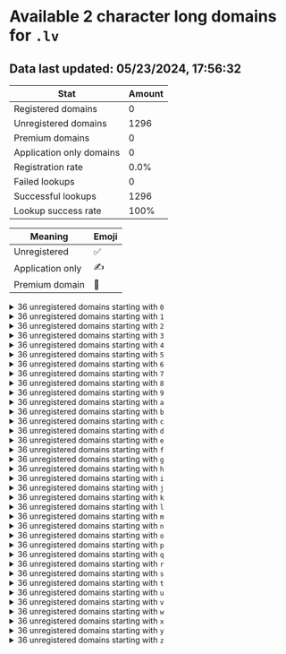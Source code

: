 # Available 2 character long domains for `.lv`

## Data last updated: 05/23/2024, 17:56:32

|Stat|Amount|
|--|--|
|Registered domains|0|
|Unregistered domains|1296|
|Premium domains|0|
|Application only domains|0|
|Registration rate|0.0%|
|Failed lookups|0|
|Successful lookups|1296|
|Lookup success rate|100%|


|Meaning|Emoji|
|--|--|
|Unregistered|:white_check_mark:|
|Application only|:writing_hand:|
|Premium domain|:gem:|

<details>
<summary>36 unregistered domains starting with <bold><code>0</code></bold></summary>

|Type|Domain|
|--|--|
|:white_check_mark:|`00.lv`|
|:white_check_mark:|`01.lv`|
|:white_check_mark:|`02.lv`|
|:white_check_mark:|`03.lv`|
|:white_check_mark:|`04.lv`|
|:white_check_mark:|`05.lv`|
|:white_check_mark:|`06.lv`|
|:white_check_mark:|`07.lv`|
|:white_check_mark:|`08.lv`|
|:white_check_mark:|`09.lv`|
|:white_check_mark:|`0a.lv`|
|:white_check_mark:|`0b.lv`|
|:white_check_mark:|`0c.lv`|
|:white_check_mark:|`0d.lv`|
|:white_check_mark:|`0e.lv`|
|:white_check_mark:|`0f.lv`|
|:white_check_mark:|`0g.lv`|
|:white_check_mark:|`0h.lv`|
|:white_check_mark:|`0i.lv`|
|:white_check_mark:|`0j.lv`|
|:white_check_mark:|`0k.lv`|
|:white_check_mark:|`0l.lv`|
|:white_check_mark:|`0m.lv`|
|:white_check_mark:|`0n.lv`|
|:white_check_mark:|`0o.lv`|
|:white_check_mark:|`0p.lv`|
|:white_check_mark:|`0q.lv`|
|:white_check_mark:|`0r.lv`|
|:white_check_mark:|`0s.lv`|
|:white_check_mark:|`0t.lv`|
|:white_check_mark:|`0u.lv`|
|:white_check_mark:|`0v.lv`|
|:white_check_mark:|`0w.lv`|
|:white_check_mark:|`0x.lv`|
|:white_check_mark:|`0y.lv`|
|:white_check_mark:|`0z.lv`|
</details>
<details>
<summary>36 unregistered domains starting with <bold><code>1</code></bold></summary>

|Type|Domain|
|--|--|
|:white_check_mark:|`10.lv`|
|:white_check_mark:|`11.lv`|
|:white_check_mark:|`12.lv`|
|:white_check_mark:|`13.lv`|
|:white_check_mark:|`14.lv`|
|:white_check_mark:|`15.lv`|
|:white_check_mark:|`16.lv`|
|:white_check_mark:|`17.lv`|
|:white_check_mark:|`18.lv`|
|:white_check_mark:|`19.lv`|
|:white_check_mark:|`1a.lv`|
|:white_check_mark:|`1b.lv`|
|:white_check_mark:|`1c.lv`|
|:white_check_mark:|`1d.lv`|
|:white_check_mark:|`1e.lv`|
|:white_check_mark:|`1f.lv`|
|:white_check_mark:|`1g.lv`|
|:white_check_mark:|`1h.lv`|
|:white_check_mark:|`1i.lv`|
|:white_check_mark:|`1j.lv`|
|:white_check_mark:|`1k.lv`|
|:white_check_mark:|`1l.lv`|
|:white_check_mark:|`1m.lv`|
|:white_check_mark:|`1n.lv`|
|:white_check_mark:|`1o.lv`|
|:white_check_mark:|`1p.lv`|
|:white_check_mark:|`1q.lv`|
|:white_check_mark:|`1r.lv`|
|:white_check_mark:|`1s.lv`|
|:white_check_mark:|`1t.lv`|
|:white_check_mark:|`1u.lv`|
|:white_check_mark:|`1v.lv`|
|:white_check_mark:|`1w.lv`|
|:white_check_mark:|`1x.lv`|
|:white_check_mark:|`1y.lv`|
|:white_check_mark:|`1z.lv`|
</details>
<details>
<summary>36 unregistered domains starting with <bold><code>2</code></bold></summary>

|Type|Domain|
|--|--|
|:white_check_mark:|`20.lv`|
|:white_check_mark:|`21.lv`|
|:white_check_mark:|`22.lv`|
|:white_check_mark:|`23.lv`|
|:white_check_mark:|`24.lv`|
|:white_check_mark:|`25.lv`|
|:white_check_mark:|`26.lv`|
|:white_check_mark:|`27.lv`|
|:white_check_mark:|`28.lv`|
|:white_check_mark:|`29.lv`|
|:white_check_mark:|`2a.lv`|
|:white_check_mark:|`2b.lv`|
|:white_check_mark:|`2c.lv`|
|:white_check_mark:|`2d.lv`|
|:white_check_mark:|`2e.lv`|
|:white_check_mark:|`2f.lv`|
|:white_check_mark:|`2g.lv`|
|:white_check_mark:|`2h.lv`|
|:white_check_mark:|`2i.lv`|
|:white_check_mark:|`2j.lv`|
|:white_check_mark:|`2k.lv`|
|:white_check_mark:|`2l.lv`|
|:white_check_mark:|`2m.lv`|
|:white_check_mark:|`2n.lv`|
|:white_check_mark:|`2o.lv`|
|:white_check_mark:|`2p.lv`|
|:white_check_mark:|`2q.lv`|
|:white_check_mark:|`2r.lv`|
|:white_check_mark:|`2s.lv`|
|:white_check_mark:|`2t.lv`|
|:white_check_mark:|`2u.lv`|
|:white_check_mark:|`2v.lv`|
|:white_check_mark:|`2w.lv`|
|:white_check_mark:|`2x.lv`|
|:white_check_mark:|`2y.lv`|
|:white_check_mark:|`2z.lv`|
</details>
<details>
<summary>36 unregistered domains starting with <bold><code>3</code></bold></summary>

|Type|Domain|
|--|--|
|:white_check_mark:|`30.lv`|
|:white_check_mark:|`31.lv`|
|:white_check_mark:|`32.lv`|
|:white_check_mark:|`33.lv`|
|:white_check_mark:|`34.lv`|
|:white_check_mark:|`35.lv`|
|:white_check_mark:|`36.lv`|
|:white_check_mark:|`37.lv`|
|:white_check_mark:|`38.lv`|
|:white_check_mark:|`39.lv`|
|:white_check_mark:|`3a.lv`|
|:white_check_mark:|`3b.lv`|
|:white_check_mark:|`3c.lv`|
|:white_check_mark:|`3d.lv`|
|:white_check_mark:|`3e.lv`|
|:white_check_mark:|`3f.lv`|
|:white_check_mark:|`3g.lv`|
|:white_check_mark:|`3h.lv`|
|:white_check_mark:|`3i.lv`|
|:white_check_mark:|`3j.lv`|
|:white_check_mark:|`3k.lv`|
|:white_check_mark:|`3l.lv`|
|:white_check_mark:|`3m.lv`|
|:white_check_mark:|`3n.lv`|
|:white_check_mark:|`3o.lv`|
|:white_check_mark:|`3p.lv`|
|:white_check_mark:|`3q.lv`|
|:white_check_mark:|`3r.lv`|
|:white_check_mark:|`3s.lv`|
|:white_check_mark:|`3t.lv`|
|:white_check_mark:|`3u.lv`|
|:white_check_mark:|`3v.lv`|
|:white_check_mark:|`3w.lv`|
|:white_check_mark:|`3x.lv`|
|:white_check_mark:|`3y.lv`|
|:white_check_mark:|`3z.lv`|
</details>
<details>
<summary>36 unregistered domains starting with <bold><code>4</code></bold></summary>

|Type|Domain|
|--|--|
|:white_check_mark:|`40.lv`|
|:white_check_mark:|`41.lv`|
|:white_check_mark:|`42.lv`|
|:white_check_mark:|`43.lv`|
|:white_check_mark:|`44.lv`|
|:white_check_mark:|`45.lv`|
|:white_check_mark:|`46.lv`|
|:white_check_mark:|`47.lv`|
|:white_check_mark:|`48.lv`|
|:white_check_mark:|`49.lv`|
|:white_check_mark:|`4a.lv`|
|:white_check_mark:|`4b.lv`|
|:white_check_mark:|`4c.lv`|
|:white_check_mark:|`4d.lv`|
|:white_check_mark:|`4e.lv`|
|:white_check_mark:|`4f.lv`|
|:white_check_mark:|`4g.lv`|
|:white_check_mark:|`4h.lv`|
|:white_check_mark:|`4i.lv`|
|:white_check_mark:|`4j.lv`|
|:white_check_mark:|`4k.lv`|
|:white_check_mark:|`4l.lv`|
|:white_check_mark:|`4m.lv`|
|:white_check_mark:|`4n.lv`|
|:white_check_mark:|`4o.lv`|
|:white_check_mark:|`4p.lv`|
|:white_check_mark:|`4q.lv`|
|:white_check_mark:|`4r.lv`|
|:white_check_mark:|`4s.lv`|
|:white_check_mark:|`4t.lv`|
|:white_check_mark:|`4u.lv`|
|:white_check_mark:|`4v.lv`|
|:white_check_mark:|`4w.lv`|
|:white_check_mark:|`4x.lv`|
|:white_check_mark:|`4y.lv`|
|:white_check_mark:|`4z.lv`|
</details>
<details>
<summary>36 unregistered domains starting with <bold><code>5</code></bold></summary>

|Type|Domain|
|--|--|
|:white_check_mark:|`50.lv`|
|:white_check_mark:|`51.lv`|
|:white_check_mark:|`52.lv`|
|:white_check_mark:|`53.lv`|
|:white_check_mark:|`54.lv`|
|:white_check_mark:|`55.lv`|
|:white_check_mark:|`56.lv`|
|:white_check_mark:|`57.lv`|
|:white_check_mark:|`58.lv`|
|:white_check_mark:|`59.lv`|
|:white_check_mark:|`5a.lv`|
|:white_check_mark:|`5b.lv`|
|:white_check_mark:|`5c.lv`|
|:white_check_mark:|`5d.lv`|
|:white_check_mark:|`5e.lv`|
|:white_check_mark:|`5f.lv`|
|:white_check_mark:|`5g.lv`|
|:white_check_mark:|`5h.lv`|
|:white_check_mark:|`5i.lv`|
|:white_check_mark:|`5j.lv`|
|:white_check_mark:|`5k.lv`|
|:white_check_mark:|`5l.lv`|
|:white_check_mark:|`5m.lv`|
|:white_check_mark:|`5n.lv`|
|:white_check_mark:|`5o.lv`|
|:white_check_mark:|`5p.lv`|
|:white_check_mark:|`5q.lv`|
|:white_check_mark:|`5r.lv`|
|:white_check_mark:|`5s.lv`|
|:white_check_mark:|`5t.lv`|
|:white_check_mark:|`5u.lv`|
|:white_check_mark:|`5v.lv`|
|:white_check_mark:|`5w.lv`|
|:white_check_mark:|`5x.lv`|
|:white_check_mark:|`5y.lv`|
|:white_check_mark:|`5z.lv`|
</details>
<details>
<summary>36 unregistered domains starting with <bold><code>6</code></bold></summary>

|Type|Domain|
|--|--|
|:white_check_mark:|`60.lv`|
|:white_check_mark:|`61.lv`|
|:white_check_mark:|`62.lv`|
|:white_check_mark:|`63.lv`|
|:white_check_mark:|`64.lv`|
|:white_check_mark:|`65.lv`|
|:white_check_mark:|`66.lv`|
|:white_check_mark:|`67.lv`|
|:white_check_mark:|`68.lv`|
|:white_check_mark:|`69.lv`|
|:white_check_mark:|`6a.lv`|
|:white_check_mark:|`6b.lv`|
|:white_check_mark:|`6c.lv`|
|:white_check_mark:|`6d.lv`|
|:white_check_mark:|`6e.lv`|
|:white_check_mark:|`6f.lv`|
|:white_check_mark:|`6g.lv`|
|:white_check_mark:|`6h.lv`|
|:white_check_mark:|`6i.lv`|
|:white_check_mark:|`6j.lv`|
|:white_check_mark:|`6k.lv`|
|:white_check_mark:|`6l.lv`|
|:white_check_mark:|`6m.lv`|
|:white_check_mark:|`6n.lv`|
|:white_check_mark:|`6o.lv`|
|:white_check_mark:|`6p.lv`|
|:white_check_mark:|`6q.lv`|
|:white_check_mark:|`6r.lv`|
|:white_check_mark:|`6s.lv`|
|:white_check_mark:|`6t.lv`|
|:white_check_mark:|`6u.lv`|
|:white_check_mark:|`6v.lv`|
|:white_check_mark:|`6w.lv`|
|:white_check_mark:|`6x.lv`|
|:white_check_mark:|`6y.lv`|
|:white_check_mark:|`6z.lv`|
</details>
<details>
<summary>36 unregistered domains starting with <bold><code>7</code></bold></summary>

|Type|Domain|
|--|--|
|:white_check_mark:|`70.lv`|
|:white_check_mark:|`71.lv`|
|:white_check_mark:|`72.lv`|
|:white_check_mark:|`73.lv`|
|:white_check_mark:|`74.lv`|
|:white_check_mark:|`75.lv`|
|:white_check_mark:|`76.lv`|
|:white_check_mark:|`77.lv`|
|:white_check_mark:|`78.lv`|
|:white_check_mark:|`79.lv`|
|:white_check_mark:|`7a.lv`|
|:white_check_mark:|`7b.lv`|
|:white_check_mark:|`7c.lv`|
|:white_check_mark:|`7d.lv`|
|:white_check_mark:|`7e.lv`|
|:white_check_mark:|`7f.lv`|
|:white_check_mark:|`7g.lv`|
|:white_check_mark:|`7h.lv`|
|:white_check_mark:|`7i.lv`|
|:white_check_mark:|`7j.lv`|
|:white_check_mark:|`7k.lv`|
|:white_check_mark:|`7l.lv`|
|:white_check_mark:|`7m.lv`|
|:white_check_mark:|`7n.lv`|
|:white_check_mark:|`7o.lv`|
|:white_check_mark:|`7p.lv`|
|:white_check_mark:|`7q.lv`|
|:white_check_mark:|`7r.lv`|
|:white_check_mark:|`7s.lv`|
|:white_check_mark:|`7t.lv`|
|:white_check_mark:|`7u.lv`|
|:white_check_mark:|`7v.lv`|
|:white_check_mark:|`7w.lv`|
|:white_check_mark:|`7x.lv`|
|:white_check_mark:|`7y.lv`|
|:white_check_mark:|`7z.lv`|
</details>
<details>
<summary>36 unregistered domains starting with <bold><code>8</code></bold></summary>

|Type|Domain|
|--|--|
|:white_check_mark:|`80.lv`|
|:white_check_mark:|`81.lv`|
|:white_check_mark:|`82.lv`|
|:white_check_mark:|`83.lv`|
|:white_check_mark:|`84.lv`|
|:white_check_mark:|`85.lv`|
|:white_check_mark:|`86.lv`|
|:white_check_mark:|`87.lv`|
|:white_check_mark:|`88.lv`|
|:white_check_mark:|`89.lv`|
|:white_check_mark:|`8a.lv`|
|:white_check_mark:|`8b.lv`|
|:white_check_mark:|`8c.lv`|
|:white_check_mark:|`8d.lv`|
|:white_check_mark:|`8e.lv`|
|:white_check_mark:|`8f.lv`|
|:white_check_mark:|`8g.lv`|
|:white_check_mark:|`8h.lv`|
|:white_check_mark:|`8i.lv`|
|:white_check_mark:|`8j.lv`|
|:white_check_mark:|`8k.lv`|
|:white_check_mark:|`8l.lv`|
|:white_check_mark:|`8m.lv`|
|:white_check_mark:|`8n.lv`|
|:white_check_mark:|`8o.lv`|
|:white_check_mark:|`8p.lv`|
|:white_check_mark:|`8q.lv`|
|:white_check_mark:|`8r.lv`|
|:white_check_mark:|`8s.lv`|
|:white_check_mark:|`8t.lv`|
|:white_check_mark:|`8u.lv`|
|:white_check_mark:|`8v.lv`|
|:white_check_mark:|`8w.lv`|
|:white_check_mark:|`8x.lv`|
|:white_check_mark:|`8y.lv`|
|:white_check_mark:|`8z.lv`|
</details>
<details>
<summary>36 unregistered domains starting with <bold><code>9</code></bold></summary>

|Type|Domain|
|--|--|
|:white_check_mark:|`90.lv`|
|:white_check_mark:|`91.lv`|
|:white_check_mark:|`92.lv`|
|:white_check_mark:|`93.lv`|
|:white_check_mark:|`94.lv`|
|:white_check_mark:|`95.lv`|
|:white_check_mark:|`96.lv`|
|:white_check_mark:|`97.lv`|
|:white_check_mark:|`98.lv`|
|:white_check_mark:|`99.lv`|
|:white_check_mark:|`9a.lv`|
|:white_check_mark:|`9b.lv`|
|:white_check_mark:|`9c.lv`|
|:white_check_mark:|`9d.lv`|
|:white_check_mark:|`9e.lv`|
|:white_check_mark:|`9f.lv`|
|:white_check_mark:|`9g.lv`|
|:white_check_mark:|`9h.lv`|
|:white_check_mark:|`9i.lv`|
|:white_check_mark:|`9j.lv`|
|:white_check_mark:|`9k.lv`|
|:white_check_mark:|`9l.lv`|
|:white_check_mark:|`9m.lv`|
|:white_check_mark:|`9n.lv`|
|:white_check_mark:|`9o.lv`|
|:white_check_mark:|`9p.lv`|
|:white_check_mark:|`9q.lv`|
|:white_check_mark:|`9r.lv`|
|:white_check_mark:|`9s.lv`|
|:white_check_mark:|`9t.lv`|
|:white_check_mark:|`9u.lv`|
|:white_check_mark:|`9v.lv`|
|:white_check_mark:|`9w.lv`|
|:white_check_mark:|`9x.lv`|
|:white_check_mark:|`9y.lv`|
|:white_check_mark:|`9z.lv`|
</details>
<details>
<summary>36 unregistered domains starting with <bold><code>a</code></bold></summary>

|Type|Domain|
|--|--|
|:white_check_mark:|`a0.lv`|
|:white_check_mark:|`a1.lv`|
|:white_check_mark:|`a2.lv`|
|:white_check_mark:|`a3.lv`|
|:white_check_mark:|`a4.lv`|
|:white_check_mark:|`a5.lv`|
|:white_check_mark:|`a6.lv`|
|:white_check_mark:|`a7.lv`|
|:white_check_mark:|`a8.lv`|
|:white_check_mark:|`a9.lv`|
|:white_check_mark:|`aa.lv`|
|:white_check_mark:|`ab.lv`|
|:white_check_mark:|`ac.lv`|
|:white_check_mark:|`ad.lv`|
|:white_check_mark:|`ae.lv`|
|:white_check_mark:|`af.lv`|
|:white_check_mark:|`ag.lv`|
|:white_check_mark:|`ah.lv`|
|:white_check_mark:|`ai.lv`|
|:white_check_mark:|`aj.lv`|
|:white_check_mark:|`ak.lv`|
|:white_check_mark:|`al.lv`|
|:white_check_mark:|`am.lv`|
|:white_check_mark:|`an.lv`|
|:white_check_mark:|`ao.lv`|
|:white_check_mark:|`ap.lv`|
|:white_check_mark:|`aq.lv`|
|:white_check_mark:|`ar.lv`|
|:white_check_mark:|`as.lv`|
|:white_check_mark:|`at.lv`|
|:white_check_mark:|`au.lv`|
|:white_check_mark:|`av.lv`|
|:white_check_mark:|`aw.lv`|
|:white_check_mark:|`ax.lv`|
|:white_check_mark:|`ay.lv`|
|:white_check_mark:|`az.lv`|
</details>
<details>
<summary>36 unregistered domains starting with <bold><code>b</code></bold></summary>

|Type|Domain|
|--|--|
|:white_check_mark:|`b0.lv`|
|:white_check_mark:|`b1.lv`|
|:white_check_mark:|`b2.lv`|
|:white_check_mark:|`b3.lv`|
|:white_check_mark:|`b4.lv`|
|:white_check_mark:|`b5.lv`|
|:white_check_mark:|`b6.lv`|
|:white_check_mark:|`b7.lv`|
|:white_check_mark:|`b8.lv`|
|:white_check_mark:|`b9.lv`|
|:white_check_mark:|`ba.lv`|
|:white_check_mark:|`bb.lv`|
|:white_check_mark:|`bc.lv`|
|:white_check_mark:|`bd.lv`|
|:white_check_mark:|`be.lv`|
|:white_check_mark:|`bf.lv`|
|:white_check_mark:|`bg.lv`|
|:white_check_mark:|`bh.lv`|
|:white_check_mark:|`bi.lv`|
|:white_check_mark:|`bj.lv`|
|:white_check_mark:|`bk.lv`|
|:white_check_mark:|`bl.lv`|
|:white_check_mark:|`bm.lv`|
|:white_check_mark:|`bn.lv`|
|:white_check_mark:|`bo.lv`|
|:white_check_mark:|`bp.lv`|
|:white_check_mark:|`bq.lv`|
|:white_check_mark:|`br.lv`|
|:white_check_mark:|`bs.lv`|
|:white_check_mark:|`bt.lv`|
|:white_check_mark:|`bu.lv`|
|:white_check_mark:|`bv.lv`|
|:white_check_mark:|`bw.lv`|
|:white_check_mark:|`bx.lv`|
|:white_check_mark:|`by.lv`|
|:white_check_mark:|`bz.lv`|
</details>
<details>
<summary>36 unregistered domains starting with <bold><code>c</code></bold></summary>

|Type|Domain|
|--|--|
|:white_check_mark:|`c0.lv`|
|:white_check_mark:|`c1.lv`|
|:white_check_mark:|`c2.lv`|
|:white_check_mark:|`c3.lv`|
|:white_check_mark:|`c4.lv`|
|:white_check_mark:|`c5.lv`|
|:white_check_mark:|`c6.lv`|
|:white_check_mark:|`c7.lv`|
|:white_check_mark:|`c8.lv`|
|:white_check_mark:|`c9.lv`|
|:white_check_mark:|`ca.lv`|
|:white_check_mark:|`cb.lv`|
|:white_check_mark:|`cc.lv`|
|:white_check_mark:|`cd.lv`|
|:white_check_mark:|`ce.lv`|
|:white_check_mark:|`cf.lv`|
|:white_check_mark:|`cg.lv`|
|:white_check_mark:|`ch.lv`|
|:white_check_mark:|`ci.lv`|
|:white_check_mark:|`cj.lv`|
|:white_check_mark:|`ck.lv`|
|:white_check_mark:|`cl.lv`|
|:white_check_mark:|`cm.lv`|
|:white_check_mark:|`cn.lv`|
|:white_check_mark:|`co.lv`|
|:white_check_mark:|`cp.lv`|
|:white_check_mark:|`cq.lv`|
|:white_check_mark:|`cr.lv`|
|:white_check_mark:|`cs.lv`|
|:white_check_mark:|`ct.lv`|
|:white_check_mark:|`cu.lv`|
|:white_check_mark:|`cv.lv`|
|:white_check_mark:|`cw.lv`|
|:white_check_mark:|`cx.lv`|
|:white_check_mark:|`cy.lv`|
|:white_check_mark:|`cz.lv`|
</details>
<details>
<summary>36 unregistered domains starting with <bold><code>d</code></bold></summary>

|Type|Domain|
|--|--|
|:white_check_mark:|`d0.lv`|
|:white_check_mark:|`d1.lv`|
|:white_check_mark:|`d2.lv`|
|:white_check_mark:|`d3.lv`|
|:white_check_mark:|`d4.lv`|
|:white_check_mark:|`d5.lv`|
|:white_check_mark:|`d6.lv`|
|:white_check_mark:|`d7.lv`|
|:white_check_mark:|`d8.lv`|
|:white_check_mark:|`d9.lv`|
|:white_check_mark:|`da.lv`|
|:white_check_mark:|`db.lv`|
|:white_check_mark:|`dc.lv`|
|:white_check_mark:|`dd.lv`|
|:white_check_mark:|`de.lv`|
|:white_check_mark:|`df.lv`|
|:white_check_mark:|`dg.lv`|
|:white_check_mark:|`dh.lv`|
|:white_check_mark:|`di.lv`|
|:white_check_mark:|`dj.lv`|
|:white_check_mark:|`dk.lv`|
|:white_check_mark:|`dl.lv`|
|:white_check_mark:|`dm.lv`|
|:white_check_mark:|`dn.lv`|
|:white_check_mark:|`do.lv`|
|:white_check_mark:|`dp.lv`|
|:white_check_mark:|`dq.lv`|
|:white_check_mark:|`dr.lv`|
|:white_check_mark:|`ds.lv`|
|:white_check_mark:|`dt.lv`|
|:white_check_mark:|`du.lv`|
|:white_check_mark:|`dv.lv`|
|:white_check_mark:|`dw.lv`|
|:white_check_mark:|`dx.lv`|
|:white_check_mark:|`dy.lv`|
|:white_check_mark:|`dz.lv`|
</details>
<details>
<summary>36 unregistered domains starting with <bold><code>e</code></bold></summary>

|Type|Domain|
|--|--|
|:white_check_mark:|`e0.lv`|
|:white_check_mark:|`e1.lv`|
|:white_check_mark:|`e2.lv`|
|:white_check_mark:|`e3.lv`|
|:white_check_mark:|`e4.lv`|
|:white_check_mark:|`e5.lv`|
|:white_check_mark:|`e6.lv`|
|:white_check_mark:|`e7.lv`|
|:white_check_mark:|`e8.lv`|
|:white_check_mark:|`e9.lv`|
|:white_check_mark:|`ea.lv`|
|:white_check_mark:|`eb.lv`|
|:white_check_mark:|`ec.lv`|
|:white_check_mark:|`ed.lv`|
|:white_check_mark:|`ee.lv`|
|:white_check_mark:|`ef.lv`|
|:white_check_mark:|`eg.lv`|
|:white_check_mark:|`eh.lv`|
|:white_check_mark:|`ei.lv`|
|:white_check_mark:|`ej.lv`|
|:white_check_mark:|`ek.lv`|
|:white_check_mark:|`el.lv`|
|:white_check_mark:|`em.lv`|
|:white_check_mark:|`en.lv`|
|:white_check_mark:|`eo.lv`|
|:white_check_mark:|`ep.lv`|
|:white_check_mark:|`eq.lv`|
|:white_check_mark:|`er.lv`|
|:white_check_mark:|`es.lv`|
|:white_check_mark:|`et.lv`|
|:white_check_mark:|`eu.lv`|
|:white_check_mark:|`ev.lv`|
|:white_check_mark:|`ew.lv`|
|:white_check_mark:|`ex.lv`|
|:white_check_mark:|`ey.lv`|
|:white_check_mark:|`ez.lv`|
</details>
<details>
<summary>36 unregistered domains starting with <bold><code>f</code></bold></summary>

|Type|Domain|
|--|--|
|:white_check_mark:|`f0.lv`|
|:white_check_mark:|`f1.lv`|
|:white_check_mark:|`f2.lv`|
|:white_check_mark:|`f3.lv`|
|:white_check_mark:|`f4.lv`|
|:white_check_mark:|`f5.lv`|
|:white_check_mark:|`f6.lv`|
|:white_check_mark:|`f7.lv`|
|:white_check_mark:|`f8.lv`|
|:white_check_mark:|`f9.lv`|
|:white_check_mark:|`fa.lv`|
|:white_check_mark:|`fb.lv`|
|:white_check_mark:|`fc.lv`|
|:white_check_mark:|`fd.lv`|
|:white_check_mark:|`fe.lv`|
|:white_check_mark:|`ff.lv`|
|:white_check_mark:|`fg.lv`|
|:white_check_mark:|`fh.lv`|
|:white_check_mark:|`fi.lv`|
|:white_check_mark:|`fj.lv`|
|:white_check_mark:|`fk.lv`|
|:white_check_mark:|`fl.lv`|
|:white_check_mark:|`fm.lv`|
|:white_check_mark:|`fn.lv`|
|:white_check_mark:|`fo.lv`|
|:white_check_mark:|`fp.lv`|
|:white_check_mark:|`fq.lv`|
|:white_check_mark:|`fr.lv`|
|:white_check_mark:|`fs.lv`|
|:white_check_mark:|`ft.lv`|
|:white_check_mark:|`fu.lv`|
|:white_check_mark:|`fv.lv`|
|:white_check_mark:|`fw.lv`|
|:white_check_mark:|`fx.lv`|
|:white_check_mark:|`fy.lv`|
|:white_check_mark:|`fz.lv`|
</details>
<details>
<summary>36 unregistered domains starting with <bold><code>g</code></bold></summary>

|Type|Domain|
|--|--|
|:white_check_mark:|`g0.lv`|
|:white_check_mark:|`g1.lv`|
|:white_check_mark:|`g2.lv`|
|:white_check_mark:|`g3.lv`|
|:white_check_mark:|`g4.lv`|
|:white_check_mark:|`g5.lv`|
|:white_check_mark:|`g6.lv`|
|:white_check_mark:|`g7.lv`|
|:white_check_mark:|`g8.lv`|
|:white_check_mark:|`g9.lv`|
|:white_check_mark:|`ga.lv`|
|:white_check_mark:|`gb.lv`|
|:white_check_mark:|`gc.lv`|
|:white_check_mark:|`gd.lv`|
|:white_check_mark:|`ge.lv`|
|:white_check_mark:|`gf.lv`|
|:white_check_mark:|`gg.lv`|
|:white_check_mark:|`gh.lv`|
|:white_check_mark:|`gi.lv`|
|:white_check_mark:|`gj.lv`|
|:white_check_mark:|`gk.lv`|
|:white_check_mark:|`gl.lv`|
|:white_check_mark:|`gm.lv`|
|:white_check_mark:|`gn.lv`|
|:white_check_mark:|`go.lv`|
|:white_check_mark:|`gp.lv`|
|:white_check_mark:|`gq.lv`|
|:white_check_mark:|`gr.lv`|
|:white_check_mark:|`gs.lv`|
|:white_check_mark:|`gt.lv`|
|:white_check_mark:|`gu.lv`|
|:white_check_mark:|`gv.lv`|
|:white_check_mark:|`gw.lv`|
|:white_check_mark:|`gx.lv`|
|:white_check_mark:|`gy.lv`|
|:white_check_mark:|`gz.lv`|
</details>
<details>
<summary>36 unregistered domains starting with <bold><code>h</code></bold></summary>

|Type|Domain|
|--|--|
|:white_check_mark:|`h0.lv`|
|:white_check_mark:|`h1.lv`|
|:white_check_mark:|`h2.lv`|
|:white_check_mark:|`h3.lv`|
|:white_check_mark:|`h4.lv`|
|:white_check_mark:|`h5.lv`|
|:white_check_mark:|`h6.lv`|
|:white_check_mark:|`h7.lv`|
|:white_check_mark:|`h8.lv`|
|:white_check_mark:|`h9.lv`|
|:white_check_mark:|`ha.lv`|
|:white_check_mark:|`hb.lv`|
|:white_check_mark:|`hc.lv`|
|:white_check_mark:|`hd.lv`|
|:white_check_mark:|`he.lv`|
|:white_check_mark:|`hf.lv`|
|:white_check_mark:|`hg.lv`|
|:white_check_mark:|`hh.lv`|
|:white_check_mark:|`hi.lv`|
|:white_check_mark:|`hj.lv`|
|:white_check_mark:|`hk.lv`|
|:white_check_mark:|`hl.lv`|
|:white_check_mark:|`hm.lv`|
|:white_check_mark:|`hn.lv`|
|:white_check_mark:|`ho.lv`|
|:white_check_mark:|`hp.lv`|
|:white_check_mark:|`hq.lv`|
|:white_check_mark:|`hr.lv`|
|:white_check_mark:|`hs.lv`|
|:white_check_mark:|`ht.lv`|
|:white_check_mark:|`hu.lv`|
|:white_check_mark:|`hv.lv`|
|:white_check_mark:|`hw.lv`|
|:white_check_mark:|`hx.lv`|
|:white_check_mark:|`hy.lv`|
|:white_check_mark:|`hz.lv`|
</details>
<details>
<summary>36 unregistered domains starting with <bold><code>i</code></bold></summary>

|Type|Domain|
|--|--|
|:white_check_mark:|`i0.lv`|
|:white_check_mark:|`i1.lv`|
|:white_check_mark:|`i2.lv`|
|:white_check_mark:|`i3.lv`|
|:white_check_mark:|`i4.lv`|
|:white_check_mark:|`i5.lv`|
|:white_check_mark:|`i6.lv`|
|:white_check_mark:|`i7.lv`|
|:white_check_mark:|`i8.lv`|
|:white_check_mark:|`i9.lv`|
|:white_check_mark:|`ia.lv`|
|:white_check_mark:|`ib.lv`|
|:white_check_mark:|`ic.lv`|
|:white_check_mark:|`id.lv`|
|:white_check_mark:|`ie.lv`|
|:white_check_mark:|`if.lv`|
|:white_check_mark:|`ig.lv`|
|:white_check_mark:|`ih.lv`|
|:white_check_mark:|`ii.lv`|
|:white_check_mark:|`ij.lv`|
|:white_check_mark:|`ik.lv`|
|:white_check_mark:|`il.lv`|
|:white_check_mark:|`im.lv`|
|:white_check_mark:|`in.lv`|
|:white_check_mark:|`io.lv`|
|:white_check_mark:|`ip.lv`|
|:white_check_mark:|`iq.lv`|
|:white_check_mark:|`ir.lv`|
|:white_check_mark:|`is.lv`|
|:white_check_mark:|`it.lv`|
|:white_check_mark:|`iu.lv`|
|:white_check_mark:|`iv.lv`|
|:white_check_mark:|`iw.lv`|
|:white_check_mark:|`ix.lv`|
|:white_check_mark:|`iy.lv`|
|:white_check_mark:|`iz.lv`|
</details>
<details>
<summary>36 unregistered domains starting with <bold><code>j</code></bold></summary>

|Type|Domain|
|--|--|
|:white_check_mark:|`j0.lv`|
|:white_check_mark:|`j1.lv`|
|:white_check_mark:|`j2.lv`|
|:white_check_mark:|`j3.lv`|
|:white_check_mark:|`j4.lv`|
|:white_check_mark:|`j5.lv`|
|:white_check_mark:|`j6.lv`|
|:white_check_mark:|`j7.lv`|
|:white_check_mark:|`j8.lv`|
|:white_check_mark:|`j9.lv`|
|:white_check_mark:|`ja.lv`|
|:white_check_mark:|`jb.lv`|
|:white_check_mark:|`jc.lv`|
|:white_check_mark:|`jd.lv`|
|:white_check_mark:|`je.lv`|
|:white_check_mark:|`jf.lv`|
|:white_check_mark:|`jg.lv`|
|:white_check_mark:|`jh.lv`|
|:white_check_mark:|`ji.lv`|
|:white_check_mark:|`jj.lv`|
|:white_check_mark:|`jk.lv`|
|:white_check_mark:|`jl.lv`|
|:white_check_mark:|`jm.lv`|
|:white_check_mark:|`jn.lv`|
|:white_check_mark:|`jo.lv`|
|:white_check_mark:|`jp.lv`|
|:white_check_mark:|`jq.lv`|
|:white_check_mark:|`jr.lv`|
|:white_check_mark:|`js.lv`|
|:white_check_mark:|`jt.lv`|
|:white_check_mark:|`ju.lv`|
|:white_check_mark:|`jv.lv`|
|:white_check_mark:|`jw.lv`|
|:white_check_mark:|`jx.lv`|
|:white_check_mark:|`jy.lv`|
|:white_check_mark:|`jz.lv`|
</details>
<details>
<summary>36 unregistered domains starting with <bold><code>k</code></bold></summary>

|Type|Domain|
|--|--|
|:white_check_mark:|`k0.lv`|
|:white_check_mark:|`k1.lv`|
|:white_check_mark:|`k2.lv`|
|:white_check_mark:|`k3.lv`|
|:white_check_mark:|`k4.lv`|
|:white_check_mark:|`k5.lv`|
|:white_check_mark:|`k6.lv`|
|:white_check_mark:|`k7.lv`|
|:white_check_mark:|`k8.lv`|
|:white_check_mark:|`k9.lv`|
|:white_check_mark:|`ka.lv`|
|:white_check_mark:|`kb.lv`|
|:white_check_mark:|`kc.lv`|
|:white_check_mark:|`kd.lv`|
|:white_check_mark:|`ke.lv`|
|:white_check_mark:|`kf.lv`|
|:white_check_mark:|`kg.lv`|
|:white_check_mark:|`kh.lv`|
|:white_check_mark:|`ki.lv`|
|:white_check_mark:|`kj.lv`|
|:white_check_mark:|`kk.lv`|
|:white_check_mark:|`kl.lv`|
|:white_check_mark:|`km.lv`|
|:white_check_mark:|`kn.lv`|
|:white_check_mark:|`ko.lv`|
|:white_check_mark:|`kp.lv`|
|:white_check_mark:|`kq.lv`|
|:white_check_mark:|`kr.lv`|
|:white_check_mark:|`ks.lv`|
|:white_check_mark:|`kt.lv`|
|:white_check_mark:|`ku.lv`|
|:white_check_mark:|`kv.lv`|
|:white_check_mark:|`kw.lv`|
|:white_check_mark:|`kx.lv`|
|:white_check_mark:|`ky.lv`|
|:white_check_mark:|`kz.lv`|
</details>
<details>
<summary>36 unregistered domains starting with <bold><code>l</code></bold></summary>

|Type|Domain|
|--|--|
|:white_check_mark:|`l0.lv`|
|:white_check_mark:|`l1.lv`|
|:white_check_mark:|`l2.lv`|
|:white_check_mark:|`l3.lv`|
|:white_check_mark:|`l4.lv`|
|:white_check_mark:|`l5.lv`|
|:white_check_mark:|`l6.lv`|
|:white_check_mark:|`l7.lv`|
|:white_check_mark:|`l8.lv`|
|:white_check_mark:|`l9.lv`|
|:white_check_mark:|`la.lv`|
|:white_check_mark:|`lb.lv`|
|:white_check_mark:|`lc.lv`|
|:white_check_mark:|`ld.lv`|
|:white_check_mark:|`le.lv`|
|:white_check_mark:|`lf.lv`|
|:white_check_mark:|`lg.lv`|
|:white_check_mark:|`lh.lv`|
|:white_check_mark:|`li.lv`|
|:white_check_mark:|`lj.lv`|
|:white_check_mark:|`lk.lv`|
|:white_check_mark:|`ll.lv`|
|:white_check_mark:|`lm.lv`|
|:white_check_mark:|`ln.lv`|
|:white_check_mark:|`lo.lv`|
|:white_check_mark:|`lp.lv`|
|:white_check_mark:|`lq.lv`|
|:white_check_mark:|`lr.lv`|
|:white_check_mark:|`ls.lv`|
|:white_check_mark:|`lt.lv`|
|:white_check_mark:|`lu.lv`|
|:white_check_mark:|`lv.lv`|
|:white_check_mark:|`lw.lv`|
|:white_check_mark:|`lx.lv`|
|:white_check_mark:|`ly.lv`|
|:white_check_mark:|`lz.lv`|
</details>
<details>
<summary>36 unregistered domains starting with <bold><code>m</code></bold></summary>

|Type|Domain|
|--|--|
|:white_check_mark:|`m0.lv`|
|:white_check_mark:|`m1.lv`|
|:white_check_mark:|`m2.lv`|
|:white_check_mark:|`m3.lv`|
|:white_check_mark:|`m4.lv`|
|:white_check_mark:|`m5.lv`|
|:white_check_mark:|`m6.lv`|
|:white_check_mark:|`m7.lv`|
|:white_check_mark:|`m8.lv`|
|:white_check_mark:|`m9.lv`|
|:white_check_mark:|`ma.lv`|
|:white_check_mark:|`mb.lv`|
|:white_check_mark:|`mc.lv`|
|:white_check_mark:|`md.lv`|
|:white_check_mark:|`me.lv`|
|:white_check_mark:|`mf.lv`|
|:white_check_mark:|`mg.lv`|
|:white_check_mark:|`mh.lv`|
|:white_check_mark:|`mi.lv`|
|:white_check_mark:|`mj.lv`|
|:white_check_mark:|`mk.lv`|
|:white_check_mark:|`ml.lv`|
|:white_check_mark:|`mm.lv`|
|:white_check_mark:|`mn.lv`|
|:white_check_mark:|`mo.lv`|
|:white_check_mark:|`mp.lv`|
|:white_check_mark:|`mq.lv`|
|:white_check_mark:|`mr.lv`|
|:white_check_mark:|`ms.lv`|
|:white_check_mark:|`mt.lv`|
|:white_check_mark:|`mu.lv`|
|:white_check_mark:|`mv.lv`|
|:white_check_mark:|`mw.lv`|
|:white_check_mark:|`mx.lv`|
|:white_check_mark:|`my.lv`|
|:white_check_mark:|`mz.lv`|
</details>
<details>
<summary>36 unregistered domains starting with <bold><code>n</code></bold></summary>

|Type|Domain|
|--|--|
|:white_check_mark:|`n0.lv`|
|:white_check_mark:|`n1.lv`|
|:white_check_mark:|`n2.lv`|
|:white_check_mark:|`n3.lv`|
|:white_check_mark:|`n4.lv`|
|:white_check_mark:|`n5.lv`|
|:white_check_mark:|`n6.lv`|
|:white_check_mark:|`n7.lv`|
|:white_check_mark:|`n8.lv`|
|:white_check_mark:|`n9.lv`|
|:white_check_mark:|`na.lv`|
|:white_check_mark:|`nb.lv`|
|:white_check_mark:|`nc.lv`|
|:white_check_mark:|`nd.lv`|
|:white_check_mark:|`ne.lv`|
|:white_check_mark:|`nf.lv`|
|:white_check_mark:|`ng.lv`|
|:white_check_mark:|`nh.lv`|
|:white_check_mark:|`ni.lv`|
|:white_check_mark:|`nj.lv`|
|:white_check_mark:|`nk.lv`|
|:white_check_mark:|`nl.lv`|
|:white_check_mark:|`nm.lv`|
|:white_check_mark:|`nn.lv`|
|:white_check_mark:|`no.lv`|
|:white_check_mark:|`np.lv`|
|:white_check_mark:|`nq.lv`|
|:white_check_mark:|`nr.lv`|
|:white_check_mark:|`ns.lv`|
|:white_check_mark:|`nt.lv`|
|:white_check_mark:|`nu.lv`|
|:white_check_mark:|`nv.lv`|
|:white_check_mark:|`nw.lv`|
|:white_check_mark:|`nx.lv`|
|:white_check_mark:|`ny.lv`|
|:white_check_mark:|`nz.lv`|
</details>
<details>
<summary>36 unregistered domains starting with <bold><code>o</code></bold></summary>

|Type|Domain|
|--|--|
|:white_check_mark:|`o0.lv`|
|:white_check_mark:|`o1.lv`|
|:white_check_mark:|`o2.lv`|
|:white_check_mark:|`o3.lv`|
|:white_check_mark:|`o4.lv`|
|:white_check_mark:|`o5.lv`|
|:white_check_mark:|`o6.lv`|
|:white_check_mark:|`o7.lv`|
|:white_check_mark:|`o8.lv`|
|:white_check_mark:|`o9.lv`|
|:white_check_mark:|`oa.lv`|
|:white_check_mark:|`ob.lv`|
|:white_check_mark:|`oc.lv`|
|:white_check_mark:|`od.lv`|
|:white_check_mark:|`oe.lv`|
|:white_check_mark:|`of.lv`|
|:white_check_mark:|`og.lv`|
|:white_check_mark:|`oh.lv`|
|:white_check_mark:|`oi.lv`|
|:white_check_mark:|`oj.lv`|
|:white_check_mark:|`ok.lv`|
|:white_check_mark:|`ol.lv`|
|:white_check_mark:|`om.lv`|
|:white_check_mark:|`on.lv`|
|:white_check_mark:|`oo.lv`|
|:white_check_mark:|`op.lv`|
|:white_check_mark:|`oq.lv`|
|:white_check_mark:|`or.lv`|
|:white_check_mark:|`os.lv`|
|:white_check_mark:|`ot.lv`|
|:white_check_mark:|`ou.lv`|
|:white_check_mark:|`ov.lv`|
|:white_check_mark:|`ow.lv`|
|:white_check_mark:|`ox.lv`|
|:white_check_mark:|`oy.lv`|
|:white_check_mark:|`oz.lv`|
</details>
<details>
<summary>36 unregistered domains starting with <bold><code>p</code></bold></summary>

|Type|Domain|
|--|--|
|:white_check_mark:|`p0.lv`|
|:white_check_mark:|`p1.lv`|
|:white_check_mark:|`p2.lv`|
|:white_check_mark:|`p3.lv`|
|:white_check_mark:|`p4.lv`|
|:white_check_mark:|`p5.lv`|
|:white_check_mark:|`p6.lv`|
|:white_check_mark:|`p7.lv`|
|:white_check_mark:|`p8.lv`|
|:white_check_mark:|`p9.lv`|
|:white_check_mark:|`pa.lv`|
|:white_check_mark:|`pb.lv`|
|:white_check_mark:|`pc.lv`|
|:white_check_mark:|`pd.lv`|
|:white_check_mark:|`pe.lv`|
|:white_check_mark:|`pf.lv`|
|:white_check_mark:|`pg.lv`|
|:white_check_mark:|`ph.lv`|
|:white_check_mark:|`pi.lv`|
|:white_check_mark:|`pj.lv`|
|:white_check_mark:|`pk.lv`|
|:white_check_mark:|`pl.lv`|
|:white_check_mark:|`pm.lv`|
|:white_check_mark:|`pn.lv`|
|:white_check_mark:|`po.lv`|
|:white_check_mark:|`pp.lv`|
|:white_check_mark:|`pq.lv`|
|:white_check_mark:|`pr.lv`|
|:white_check_mark:|`ps.lv`|
|:white_check_mark:|`pt.lv`|
|:white_check_mark:|`pu.lv`|
|:white_check_mark:|`pv.lv`|
|:white_check_mark:|`pw.lv`|
|:white_check_mark:|`px.lv`|
|:white_check_mark:|`py.lv`|
|:white_check_mark:|`pz.lv`|
</details>
<details>
<summary>36 unregistered domains starting with <bold><code>q</code></bold></summary>

|Type|Domain|
|--|--|
|:white_check_mark:|`q0.lv`|
|:white_check_mark:|`q1.lv`|
|:white_check_mark:|`q2.lv`|
|:white_check_mark:|`q3.lv`|
|:white_check_mark:|`q4.lv`|
|:white_check_mark:|`q5.lv`|
|:white_check_mark:|`q6.lv`|
|:white_check_mark:|`q7.lv`|
|:white_check_mark:|`q8.lv`|
|:white_check_mark:|`q9.lv`|
|:white_check_mark:|`qa.lv`|
|:white_check_mark:|`qb.lv`|
|:white_check_mark:|`qc.lv`|
|:white_check_mark:|`qd.lv`|
|:white_check_mark:|`qe.lv`|
|:white_check_mark:|`qf.lv`|
|:white_check_mark:|`qg.lv`|
|:white_check_mark:|`qh.lv`|
|:white_check_mark:|`qi.lv`|
|:white_check_mark:|`qj.lv`|
|:white_check_mark:|`qk.lv`|
|:white_check_mark:|`ql.lv`|
|:white_check_mark:|`qm.lv`|
|:white_check_mark:|`qn.lv`|
|:white_check_mark:|`qo.lv`|
|:white_check_mark:|`qp.lv`|
|:white_check_mark:|`qq.lv`|
|:white_check_mark:|`qr.lv`|
|:white_check_mark:|`qs.lv`|
|:white_check_mark:|`qt.lv`|
|:white_check_mark:|`qu.lv`|
|:white_check_mark:|`qv.lv`|
|:white_check_mark:|`qw.lv`|
|:white_check_mark:|`qx.lv`|
|:white_check_mark:|`qy.lv`|
|:white_check_mark:|`qz.lv`|
</details>
<details>
<summary>36 unregistered domains starting with <bold><code>r</code></bold></summary>

|Type|Domain|
|--|--|
|:white_check_mark:|`r0.lv`|
|:white_check_mark:|`r1.lv`|
|:white_check_mark:|`r2.lv`|
|:white_check_mark:|`r3.lv`|
|:white_check_mark:|`r4.lv`|
|:white_check_mark:|`r5.lv`|
|:white_check_mark:|`r6.lv`|
|:white_check_mark:|`r7.lv`|
|:white_check_mark:|`r8.lv`|
|:white_check_mark:|`r9.lv`|
|:white_check_mark:|`ra.lv`|
|:white_check_mark:|`rb.lv`|
|:white_check_mark:|`rc.lv`|
|:white_check_mark:|`rd.lv`|
|:white_check_mark:|`re.lv`|
|:white_check_mark:|`rf.lv`|
|:white_check_mark:|`rg.lv`|
|:white_check_mark:|`rh.lv`|
|:white_check_mark:|`ri.lv`|
|:white_check_mark:|`rj.lv`|
|:white_check_mark:|`rk.lv`|
|:white_check_mark:|`rl.lv`|
|:white_check_mark:|`rm.lv`|
|:white_check_mark:|`rn.lv`|
|:white_check_mark:|`ro.lv`|
|:white_check_mark:|`rp.lv`|
|:white_check_mark:|`rq.lv`|
|:white_check_mark:|`rr.lv`|
|:white_check_mark:|`rs.lv`|
|:white_check_mark:|`rt.lv`|
|:white_check_mark:|`ru.lv`|
|:white_check_mark:|`rv.lv`|
|:white_check_mark:|`rw.lv`|
|:white_check_mark:|`rx.lv`|
|:white_check_mark:|`ry.lv`|
|:white_check_mark:|`rz.lv`|
</details>
<details>
<summary>36 unregistered domains starting with <bold><code>s</code></bold></summary>

|Type|Domain|
|--|--|
|:white_check_mark:|`s0.lv`|
|:white_check_mark:|`s1.lv`|
|:white_check_mark:|`s2.lv`|
|:white_check_mark:|`s3.lv`|
|:white_check_mark:|`s4.lv`|
|:white_check_mark:|`s5.lv`|
|:white_check_mark:|`s6.lv`|
|:white_check_mark:|`s7.lv`|
|:white_check_mark:|`s8.lv`|
|:white_check_mark:|`s9.lv`|
|:white_check_mark:|`sa.lv`|
|:white_check_mark:|`sb.lv`|
|:white_check_mark:|`sc.lv`|
|:white_check_mark:|`sd.lv`|
|:white_check_mark:|`se.lv`|
|:white_check_mark:|`sf.lv`|
|:white_check_mark:|`sg.lv`|
|:white_check_mark:|`sh.lv`|
|:white_check_mark:|`si.lv`|
|:white_check_mark:|`sj.lv`|
|:white_check_mark:|`sk.lv`|
|:white_check_mark:|`sl.lv`|
|:white_check_mark:|`sm.lv`|
|:white_check_mark:|`sn.lv`|
|:white_check_mark:|`so.lv`|
|:white_check_mark:|`sp.lv`|
|:white_check_mark:|`sq.lv`|
|:white_check_mark:|`sr.lv`|
|:white_check_mark:|`ss.lv`|
|:white_check_mark:|`st.lv`|
|:white_check_mark:|`su.lv`|
|:white_check_mark:|`sv.lv`|
|:white_check_mark:|`sw.lv`|
|:white_check_mark:|`sx.lv`|
|:white_check_mark:|`sy.lv`|
|:white_check_mark:|`sz.lv`|
</details>
<details>
<summary>36 unregistered domains starting with <bold><code>t</code></bold></summary>

|Type|Domain|
|--|--|
|:white_check_mark:|`t0.lv`|
|:white_check_mark:|`t1.lv`|
|:white_check_mark:|`t2.lv`|
|:white_check_mark:|`t3.lv`|
|:white_check_mark:|`t4.lv`|
|:white_check_mark:|`t5.lv`|
|:white_check_mark:|`t6.lv`|
|:white_check_mark:|`t7.lv`|
|:white_check_mark:|`t8.lv`|
|:white_check_mark:|`t9.lv`|
|:white_check_mark:|`ta.lv`|
|:white_check_mark:|`tb.lv`|
|:white_check_mark:|`tc.lv`|
|:white_check_mark:|`td.lv`|
|:white_check_mark:|`te.lv`|
|:white_check_mark:|`tf.lv`|
|:white_check_mark:|`tg.lv`|
|:white_check_mark:|`th.lv`|
|:white_check_mark:|`ti.lv`|
|:white_check_mark:|`tj.lv`|
|:white_check_mark:|`tk.lv`|
|:white_check_mark:|`tl.lv`|
|:white_check_mark:|`tm.lv`|
|:white_check_mark:|`tn.lv`|
|:white_check_mark:|`to.lv`|
|:white_check_mark:|`tp.lv`|
|:white_check_mark:|`tq.lv`|
|:white_check_mark:|`tr.lv`|
|:white_check_mark:|`ts.lv`|
|:white_check_mark:|`tt.lv`|
|:white_check_mark:|`tu.lv`|
|:white_check_mark:|`tv.lv`|
|:white_check_mark:|`tw.lv`|
|:white_check_mark:|`tx.lv`|
|:white_check_mark:|`ty.lv`|
|:white_check_mark:|`tz.lv`|
</details>
<details>
<summary>36 unregistered domains starting with <bold><code>u</code></bold></summary>

|Type|Domain|
|--|--|
|:white_check_mark:|`u0.lv`|
|:white_check_mark:|`u1.lv`|
|:white_check_mark:|`u2.lv`|
|:white_check_mark:|`u3.lv`|
|:white_check_mark:|`u4.lv`|
|:white_check_mark:|`u5.lv`|
|:white_check_mark:|`u6.lv`|
|:white_check_mark:|`u7.lv`|
|:white_check_mark:|`u8.lv`|
|:white_check_mark:|`u9.lv`|
|:white_check_mark:|`ua.lv`|
|:white_check_mark:|`ub.lv`|
|:white_check_mark:|`uc.lv`|
|:white_check_mark:|`ud.lv`|
|:white_check_mark:|`ue.lv`|
|:white_check_mark:|`uf.lv`|
|:white_check_mark:|`ug.lv`|
|:white_check_mark:|`uh.lv`|
|:white_check_mark:|`ui.lv`|
|:white_check_mark:|`uj.lv`|
|:white_check_mark:|`uk.lv`|
|:white_check_mark:|`ul.lv`|
|:white_check_mark:|`um.lv`|
|:white_check_mark:|`un.lv`|
|:white_check_mark:|`uo.lv`|
|:white_check_mark:|`up.lv`|
|:white_check_mark:|`uq.lv`|
|:white_check_mark:|`ur.lv`|
|:white_check_mark:|`us.lv`|
|:white_check_mark:|`ut.lv`|
|:white_check_mark:|`uu.lv`|
|:white_check_mark:|`uv.lv`|
|:white_check_mark:|`uw.lv`|
|:white_check_mark:|`ux.lv`|
|:white_check_mark:|`uy.lv`|
|:white_check_mark:|`uz.lv`|
</details>
<details>
<summary>36 unregistered domains starting with <bold><code>v</code></bold></summary>

|Type|Domain|
|--|--|
|:white_check_mark:|`v0.lv`|
|:white_check_mark:|`v1.lv`|
|:white_check_mark:|`v2.lv`|
|:white_check_mark:|`v3.lv`|
|:white_check_mark:|`v4.lv`|
|:white_check_mark:|`v5.lv`|
|:white_check_mark:|`v6.lv`|
|:white_check_mark:|`v7.lv`|
|:white_check_mark:|`v8.lv`|
|:white_check_mark:|`v9.lv`|
|:white_check_mark:|`va.lv`|
|:white_check_mark:|`vb.lv`|
|:white_check_mark:|`vc.lv`|
|:white_check_mark:|`vd.lv`|
|:white_check_mark:|`ve.lv`|
|:white_check_mark:|`vf.lv`|
|:white_check_mark:|`vg.lv`|
|:white_check_mark:|`vh.lv`|
|:white_check_mark:|`vi.lv`|
|:white_check_mark:|`vj.lv`|
|:white_check_mark:|`vk.lv`|
|:white_check_mark:|`vl.lv`|
|:white_check_mark:|`vm.lv`|
|:white_check_mark:|`vn.lv`|
|:white_check_mark:|`vo.lv`|
|:white_check_mark:|`vp.lv`|
|:white_check_mark:|`vq.lv`|
|:white_check_mark:|`vr.lv`|
|:white_check_mark:|`vs.lv`|
|:white_check_mark:|`vt.lv`|
|:white_check_mark:|`vu.lv`|
|:white_check_mark:|`vv.lv`|
|:white_check_mark:|`vw.lv`|
|:white_check_mark:|`vx.lv`|
|:white_check_mark:|`vy.lv`|
|:white_check_mark:|`vz.lv`|
</details>
<details>
<summary>36 unregistered domains starting with <bold><code>w</code></bold></summary>

|Type|Domain|
|--|--|
|:white_check_mark:|`w0.lv`|
|:white_check_mark:|`w1.lv`|
|:white_check_mark:|`w2.lv`|
|:white_check_mark:|`w3.lv`|
|:white_check_mark:|`w4.lv`|
|:white_check_mark:|`w5.lv`|
|:white_check_mark:|`w6.lv`|
|:white_check_mark:|`w7.lv`|
|:white_check_mark:|`w8.lv`|
|:white_check_mark:|`w9.lv`|
|:white_check_mark:|`wa.lv`|
|:white_check_mark:|`wb.lv`|
|:white_check_mark:|`wc.lv`|
|:white_check_mark:|`wd.lv`|
|:white_check_mark:|`we.lv`|
|:white_check_mark:|`wf.lv`|
|:white_check_mark:|`wg.lv`|
|:white_check_mark:|`wh.lv`|
|:white_check_mark:|`wi.lv`|
|:white_check_mark:|`wj.lv`|
|:white_check_mark:|`wk.lv`|
|:white_check_mark:|`wl.lv`|
|:white_check_mark:|`wm.lv`|
|:white_check_mark:|`wn.lv`|
|:white_check_mark:|`wo.lv`|
|:white_check_mark:|`wp.lv`|
|:white_check_mark:|`wq.lv`|
|:white_check_mark:|`wr.lv`|
|:white_check_mark:|`ws.lv`|
|:white_check_mark:|`wt.lv`|
|:white_check_mark:|`wu.lv`|
|:white_check_mark:|`wv.lv`|
|:white_check_mark:|`ww.lv`|
|:white_check_mark:|`wx.lv`|
|:white_check_mark:|`wy.lv`|
|:white_check_mark:|`wz.lv`|
</details>
<details>
<summary>36 unregistered domains starting with <bold><code>x</code></bold></summary>

|Type|Domain|
|--|--|
|:white_check_mark:|`x0.lv`|
|:white_check_mark:|`x1.lv`|
|:white_check_mark:|`x2.lv`|
|:white_check_mark:|`x3.lv`|
|:white_check_mark:|`x4.lv`|
|:white_check_mark:|`x5.lv`|
|:white_check_mark:|`x6.lv`|
|:white_check_mark:|`x7.lv`|
|:white_check_mark:|`x8.lv`|
|:white_check_mark:|`x9.lv`|
|:white_check_mark:|`xa.lv`|
|:white_check_mark:|`xb.lv`|
|:white_check_mark:|`xc.lv`|
|:white_check_mark:|`xd.lv`|
|:white_check_mark:|`xe.lv`|
|:white_check_mark:|`xf.lv`|
|:white_check_mark:|`xg.lv`|
|:white_check_mark:|`xh.lv`|
|:white_check_mark:|`xi.lv`|
|:white_check_mark:|`xj.lv`|
|:white_check_mark:|`xk.lv`|
|:white_check_mark:|`xl.lv`|
|:white_check_mark:|`xm.lv`|
|:white_check_mark:|`xn.lv`|
|:white_check_mark:|`xo.lv`|
|:white_check_mark:|`xp.lv`|
|:white_check_mark:|`xq.lv`|
|:white_check_mark:|`xr.lv`|
|:white_check_mark:|`xs.lv`|
|:white_check_mark:|`xt.lv`|
|:white_check_mark:|`xu.lv`|
|:white_check_mark:|`xv.lv`|
|:white_check_mark:|`xw.lv`|
|:white_check_mark:|`xx.lv`|
|:white_check_mark:|`xy.lv`|
|:white_check_mark:|`xz.lv`|
</details>
<details>
<summary>36 unregistered domains starting with <bold><code>y</code></bold></summary>

|Type|Domain|
|--|--|
|:white_check_mark:|`y0.lv`|
|:white_check_mark:|`y1.lv`|
|:white_check_mark:|`y2.lv`|
|:white_check_mark:|`y3.lv`|
|:white_check_mark:|`y4.lv`|
|:white_check_mark:|`y5.lv`|
|:white_check_mark:|`y6.lv`|
|:white_check_mark:|`y7.lv`|
|:white_check_mark:|`y8.lv`|
|:white_check_mark:|`y9.lv`|
|:white_check_mark:|`ya.lv`|
|:white_check_mark:|`yb.lv`|
|:white_check_mark:|`yc.lv`|
|:white_check_mark:|`yd.lv`|
|:white_check_mark:|`ye.lv`|
|:white_check_mark:|`yf.lv`|
|:white_check_mark:|`yg.lv`|
|:white_check_mark:|`yh.lv`|
|:white_check_mark:|`yi.lv`|
|:white_check_mark:|`yj.lv`|
|:white_check_mark:|`yk.lv`|
|:white_check_mark:|`yl.lv`|
|:white_check_mark:|`ym.lv`|
|:white_check_mark:|`yn.lv`|
|:white_check_mark:|`yo.lv`|
|:white_check_mark:|`yp.lv`|
|:white_check_mark:|`yq.lv`|
|:white_check_mark:|`yr.lv`|
|:white_check_mark:|`ys.lv`|
|:white_check_mark:|`yt.lv`|
|:white_check_mark:|`yu.lv`|
|:white_check_mark:|`yv.lv`|
|:white_check_mark:|`yw.lv`|
|:white_check_mark:|`yx.lv`|
|:white_check_mark:|`yy.lv`|
|:white_check_mark:|`yz.lv`|
</details>
<details>
<summary>36 unregistered domains starting with <bold><code>z</code></bold></summary>

|Type|Domain|
|--|--|
|:white_check_mark:|`z0.lv`|
|:white_check_mark:|`z1.lv`|
|:white_check_mark:|`z2.lv`|
|:white_check_mark:|`z3.lv`|
|:white_check_mark:|`z4.lv`|
|:white_check_mark:|`z5.lv`|
|:white_check_mark:|`z6.lv`|
|:white_check_mark:|`z7.lv`|
|:white_check_mark:|`z8.lv`|
|:white_check_mark:|`z9.lv`|
|:white_check_mark:|`za.lv`|
|:white_check_mark:|`zb.lv`|
|:white_check_mark:|`zc.lv`|
|:white_check_mark:|`zd.lv`|
|:white_check_mark:|`ze.lv`|
|:white_check_mark:|`zf.lv`|
|:white_check_mark:|`zg.lv`|
|:white_check_mark:|`zh.lv`|
|:white_check_mark:|`zi.lv`|
|:white_check_mark:|`zj.lv`|
|:white_check_mark:|`zk.lv`|
|:white_check_mark:|`zl.lv`|
|:white_check_mark:|`zm.lv`|
|:white_check_mark:|`zn.lv`|
|:white_check_mark:|`zo.lv`|
|:white_check_mark:|`zp.lv`|
|:white_check_mark:|`zq.lv`|
|:white_check_mark:|`zr.lv`|
|:white_check_mark:|`zs.lv`|
|:white_check_mark:|`zt.lv`|
|:white_check_mark:|`zu.lv`|
|:white_check_mark:|`zv.lv`|
|:white_check_mark:|`zw.lv`|
|:white_check_mark:|`zx.lv`|
|:white_check_mark:|`zy.lv`|
|:white_check_mark:|`zz.lv`|
</details>